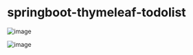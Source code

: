# springboot-thymeleaf-todolist

![image](https://github.com/tero1115/springboot-thymeleaf-todolist/assets/67888405/a85bebdd-e774-4890-baaf-8de2903435e3)

![image](https://github.com/tero1115/springboot-thymeleaf-todolist/assets/67888405/428d1145-ff0c-4dab-a0f0-d7f9a7a3725a)
